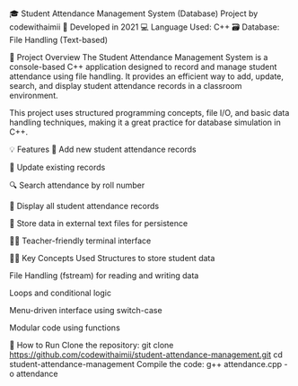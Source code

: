 🎓 Student Attendance Management System (Database)
Project by codewithaimii
📅 Developed in 2021
💻 Language Used: C++
🗃 Database: File Handling (Text-based)

📌 Project Overview
The Student Attendance Management System is a console-based C++ application designed to record and manage student attendance using file handling. It provides an efficient way to add, update, search, and display student attendance records in a classroom environment.

This project uses structured programming concepts, file I/O, and basic data handling techniques, making it a great practice for database simulation in C++.

💡 Features
📝 Add new student attendance records

🔄 Update existing records

🔍 Search attendance by roll number

📃 Display all student attendance records

💾 Store data in external text files for persistence

🧑‍🏫 Teacher-friendly terminal interface

🧑‍💻 Key Concepts Used
Structures to store student data

File Handling (fstream) for reading and writing data

Loops and conditional logic

Menu-driven interface using switch-case

Modular code using functions

🚀 How to Run
Clone the repository:
git clone https://github.com/codewithaimii/student-attendance-management.git
cd student-attendance-management
Compile the code:
g++ attendance.cpp -o attendance
